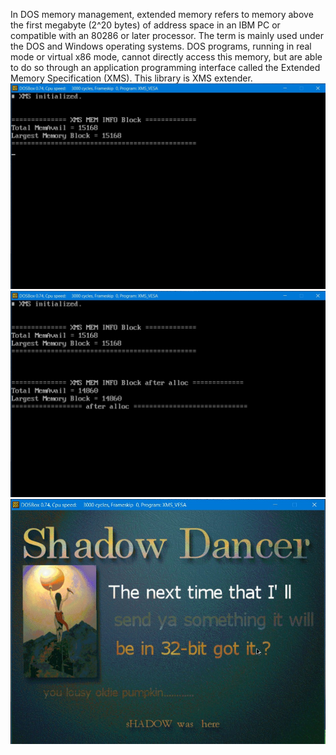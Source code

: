 In DOS memory management, extended memory refers to memory above the first megabyte (2^20 bytes) of address space in an IBM PC or compatible with an 80286 or later processor. The term is mainly used under the DOS and Windows operating systems. DOS programs, running in real mode or virtual x86 mode, cannot directly access this memory, but are able to do so through an application programming interface called the Extended Memory Specification (XMS). This library is XMS extender.
![Before memory allocation](./Screenshots/Screenshot_1.jpg)
![After memory allocation](./Screenshots/Screenshot_2.jpg)
![Picture load in Extender Mpmry](./Screenshots/Screenshot_3.jpg)
